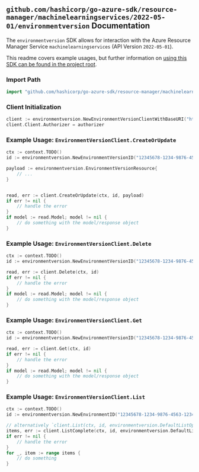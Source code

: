 
## `github.com/hashicorp/go-azure-sdk/resource-manager/machinelearningservices/2022-05-01/environmentversion` Documentation

The `environmentversion` SDK allows for interaction with the Azure Resource Manager Service `machinelearningservices` (API Version `2022-05-01`).

This readme covers example usages, but further information on [using this SDK can be found in the project root](https://github.com/hashicorp/go-azure-sdk/tree/main/docs).

### Import Path

```go
import "github.com/hashicorp/go-azure-sdk/resource-manager/machinelearningservices/2022-05-01/environmentversion"
```


### Client Initialization

```go
client := environmentversion.NewEnvironmentVersionClientWithBaseURI("https://management.azure.com")
client.Client.Authorizer = authorizer
```


### Example Usage: `EnvironmentVersionClient.CreateOrUpdate`

```go
ctx := context.TODO()
id := environmentversion.NewEnvironmentVersionID("12345678-1234-9876-4563-123456789012", "example-resource-group", "workspaceValue", "nameValue", "versionValue")

payload := environmentversion.EnvironmentVersionResource{
	// ...
}


read, err := client.CreateOrUpdate(ctx, id, payload)
if err != nil {
	// handle the error
}
if model := read.Model; model != nil {
	// do something with the model/response object
}
```


### Example Usage: `EnvironmentVersionClient.Delete`

```go
ctx := context.TODO()
id := environmentversion.NewEnvironmentVersionID("12345678-1234-9876-4563-123456789012", "example-resource-group", "workspaceValue", "nameValue", "versionValue")

read, err := client.Delete(ctx, id)
if err != nil {
	// handle the error
}
if model := read.Model; model != nil {
	// do something with the model/response object
}
```


### Example Usage: `EnvironmentVersionClient.Get`

```go
ctx := context.TODO()
id := environmentversion.NewEnvironmentVersionID("12345678-1234-9876-4563-123456789012", "example-resource-group", "workspaceValue", "nameValue", "versionValue")

read, err := client.Get(ctx, id)
if err != nil {
	// handle the error
}
if model := read.Model; model != nil {
	// do something with the model/response object
}
```


### Example Usage: `EnvironmentVersionClient.List`

```go
ctx := context.TODO()
id := environmentversion.NewEnvironmentID("12345678-1234-9876-4563-123456789012", "example-resource-group", "workspaceValue", "nameValue")

// alternatively `client.List(ctx, id, environmentversion.DefaultListOperationOptions())` can be used to do batched pagination
items, err := client.ListComplete(ctx, id, environmentversion.DefaultListOperationOptions())
if err != nil {
	// handle the error
}
for _, item := range items {
	// do something
}
```

